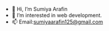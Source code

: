 - 👋 Hi, I’m Sumiya Arafin
- 👀 I’m interested in web development.
- 📫  Email:sumiyaarafin125@gmail.com

<!---
Sumiya054/Sumiya054 is a ✨ special ✨ repository because its `README.md` (this file) appears on your GitHub profile.
You can click the Preview link to take a look at your changes.
--->
